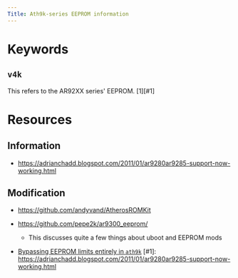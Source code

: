 ```yaml
---
Title: Ath9k-series EEPROM information
---
```


# Keywords

## `v4k`
This refers to the AR92XX series' EEPROM. [1][#1]

# Resources

## Information
- https://adrianchadd.blogspot.com/2011/01/ar9280ar9285-support-now-working.html

## Modification
- https://github.com/andyvand/AtherosROMKit
- https://github.com/pepe2k/ar9300_eeprom/
  - This discusses quite a few things about uboot and EEPROM mods
  
- [Bypassing EEPROM limits entirely in `ath9k`](https://github.com/openwrt/openwrt/pull/885/commits/f89677f96537cc19587d82de274ea2cd21791377)
[#1]: https://adrianchadd.blogspot.com/2011/01/ar9280ar9285-support-now-working.html

